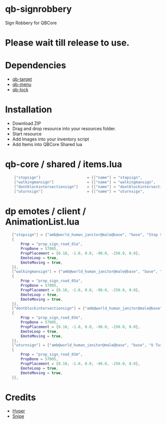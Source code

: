 
# qb-signrobbery
Sign Robbery for QBCore

# Please wait till release to use. 


# Dependencies 

- [qb-target](https://github.com/BerkieBb/qb-target)
- [qb-menu](https://github.com/qbcore-framework/qb-menu)
- [qb-lock](https://github.com/Tex27/qb-lock)


# Installation
* Download ZIP
* Drag and drop resource into your resources folder.
* Start resource
* Add Images into your inventory script
* Add Items into QBCore Shared lua

# qb-core / shared / items.lua
```lua
	["stopsign"] 				     = {["name"] = "stopsign", 				        ["label"] = "Stop Sign", 			        ["weight"] = 1, 		["type"] = "item", 		["image"] = "stopsign.png", 		        	["unique"] = false, 	["useable"] = true, 	["shouldClose"] = true,   ["combinable"] = nil,   ["description"] = "Stop Sign"},
	["walkingmansign"] 				 = {["name"] = "walkingmansign", 				["label"] = "Pedestrian Sign", 			    ["weight"] = 1, 		["type"] = "item", 		["image"] = "walkingmansign.png", 		        ["unique"] = false, 	["useable"] = true, 	["shouldClose"] = true,   ["combinable"] = nil,   ["description"] = "Pedestrian Sign"},
	["dontblockintersectionsign"] 	 = {["name"] = "dontblockintersectionsign", 	["label"] = "Intersection Sign", 			["weight"] = 1, 		["type"] = "item", 		["image"] = "dontblockintersectionsign.png", 	["unique"] = false, 	["useable"] = true, 	["shouldClose"] = true,   ["combinable"] = nil,   ["description"] = "Interdect Sign"},
	["uturnsign"] 				     = {["name"] = "uturnsign", 				    ["label"] = "U Turn Sign", 			        ["weight"] = 1, 		["type"] = "item", 		["image"] = "uturnsign.png", 		        	["unique"] = false, 	["useable"] = true, 	["shouldClose"] = true,   ["combinable"] = nil,   ["description"] = "U Turn Sign"},

```

# dp emotes / client / AnimationList.lua
```lua
   ["stopsign"] = {"amb@world_human_janitor@male@base", "base", "Stop Sign", AnimationOptions =
   {
       Prop = "prop_sign_road_01a",
       PropBone = 57005,
       PropPlacement = {0.10, -1.0, 0.0, -90.0, -250.0, 0.0},
       EmoteLoop = true,
       EmoteMoving = true,
   }},
   ["walkingmansign"] = {"amb@world_human_janitor@male@base", "base", "Walking Man Sign", AnimationOptions =
   {
       Prop = "prop_sign_road_05a",
       PropBone = 57005,
       PropPlacement = {0.10, -1.0, 0.0, -90.0, -250.0, 0.0},
       EmoteLoop = true,
       EmoteMoving = true,
   }},
   ["dontblockintersectionsign"] = {"amb@world_human_janitor@male@base", "base", "Intersection Sign", AnimationOptions =
   {
       Prop = "prop_sign_road_03e",
       PropBone = 57005,
       PropPlacement = {0.10, -1.0, 0.0, -90.0, -250.0, 0.0},
       EmoteLoop = true,
       EmoteMoving = true,
   }},
   ["uturnsign"] = {"amb@world_human_janitor@male@base", "base", "U Turn Sign", AnimationOptions =
   {
       Prop = "prop_sign_road_03m",
       PropBone = 57005,
       PropPlacement = {0.10, -1.0, 0.0, -90.0, -250.0, 0.0},
       EmoteLoop = true,
       EmoteMoving = true,
   }},
```
# Credits
* [Hyper](https://github.com/itsHyper)
* [Snipe](https://github.com/pushkart2)

